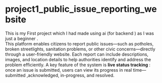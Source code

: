 # project1_public_issue_reporting_website
This is my First project which I had made using ai (for backend ) as I was just a beginner .
<br>
This platform enables citizens to report public issues—such as potholes, broken streetlights, sanitation problems, or other civic concerns—directly through a user-friendly website. Each report can include descriptions, images, and location details to help authorities identify and address the problem efficiently.  A key feature of the system is <b>live status tracking </b>: once an issue is submitted, users can view its progress in real time—submitted ,acknowledged, in-progress, and resolved. 
